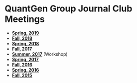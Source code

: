 # QuantGen Group Journal Club Meetings

- **[Spring, 2019](https://github.com/QuantGen/LAB-Journal-Club-Meetings/LAB-SPRING-2019)**
- **[Fall, 2018](https://github.com/QuantGen/LAB-FALL-2018)**
- **[Spring, 2018](https://github.com/QuantGen/LAB-SPRING-2018)**
- **[Fall, 2017](https://github.com/QuantGen/LAB-FALL-2017)**
- **[Summer, 2017](https://github.com/QuantGen/LAB-SUMMER-2017)** (Workshop)
- **[Spring, 2017](https://github.com/QuantGen/LAB-SPRING-2017)**
- **[Fall, 2016](https://github.com/QuantGen/LAB-FALL-2016)**
- **[Spring, 2016](https://github.com/QuantGen/LAB-SPRING-2016)**
- **[Fall, 2015](https://github.com/QuantGen/LAB-FALL-2015)**
